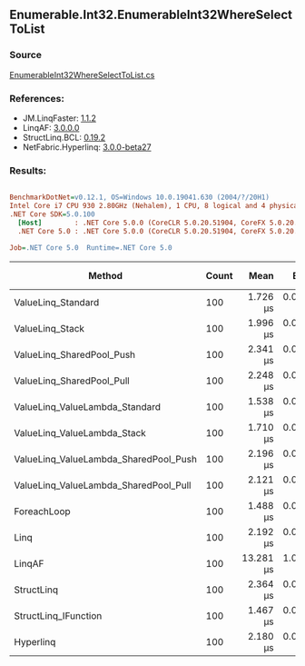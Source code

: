 ﻿## Enumerable.Int32.EnumerableInt32WhereSelectToList

### Source
[EnumerableInt32WhereSelectToList.cs](../LinqBenchmarks/Enumerable/Int32/EnumerableInt32WhereSelectToList.cs)

### References:
- JM.LinqFaster: [1.1.2](https://www.nuget.org/packages/JM.LinqFaster/1.1.2)
- LinqAF: [3.0.0.0](https://www.nuget.org/packages/LinqAF/3.0.0.0)
- StructLinq.BCL: [0.19.2](https://www.nuget.org/packages/StructLinq.BCL/0.19.2)
- NetFabric.Hyperlinq: [3.0.0-beta27](https://www.nuget.org/packages/NetFabric.Hyperlinq/3.0.0-beta27)

### Results:
``` ini

BenchmarkDotNet=v0.12.1, OS=Windows 10.0.19041.630 (2004/?/20H1)
Intel Core i7 CPU 930 2.80GHz (Nehalem), 1 CPU, 8 logical and 4 physical cores
.NET Core SDK=5.0.100
  [Host]        : .NET Core 5.0.0 (CoreCLR 5.0.20.51904, CoreFX 5.0.20.51904), X64 RyuJIT
  .NET Core 5.0 : .NET Core 5.0.0 (CoreCLR 5.0.20.51904, CoreFX 5.0.20.51904), X64 RyuJIT

Job=.NET Core 5.0  Runtime=.NET Core 5.0  

```
|                                Method | Count |      Mean |     Error |    StdDev |    Median | Ratio | RatioSD |  Gen 0 | Gen 1 | Gen 2 | Allocated |
|-------------------------------------- |------ |----------:|----------:|----------:|----------:|------:|--------:|-------:|------:|------:|----------:|
|                    ValueLinq_Standard |   100 |  1.726 μs | 0.0341 μs | 0.0656 μs |  1.734 μs |  1.17 |    0.07 | 0.1640 |     - |     - |     688 B |
|                       ValueLinq_Stack |   100 |  1.996 μs | 0.0400 μs | 0.0809 μs |  2.038 μs |  1.35 |    0.09 | 0.0687 |     - |     - |     296 B |
|             ValueLinq_SharedPool_Push |   100 |  2.341 μs | 0.0468 μs | 0.0756 μs |  2.373 μs |  1.57 |    0.10 | 0.0687 |     - |     - |     296 B |
|             ValueLinq_SharedPool_Pull |   100 |  2.248 μs | 0.0447 μs | 0.1104 μs |  2.237 μs |  1.51 |    0.10 | 0.0687 |     - |     - |     296 B |
|        ValueLinq_ValueLambda_Standard |   100 |  1.538 μs | 0.0307 μs | 0.0759 μs |  1.558 μs |  1.04 |    0.08 | 0.1640 |     - |     - |     688 B |
|           ValueLinq_ValueLambda_Stack |   100 |  1.710 μs | 0.0339 μs | 0.0594 μs |  1.708 μs |  1.15 |    0.06 | 0.0706 |     - |     - |     296 B |
| ValueLinq_ValueLambda_SharedPool_Push |   100 |  2.196 μs | 0.0436 μs | 0.0975 μs |  2.198 μs |  1.49 |    0.11 | 0.0687 |     - |     - |     296 B |
| ValueLinq_ValueLambda_SharedPool_Pull |   100 |  2.121 μs | 0.0425 μs | 0.1082 μs |  2.157 μs |  1.43 |    0.10 | 0.0687 |     - |     - |     296 B |
|                           ForeachLoop |   100 |  1.488 μs | 0.0299 μs | 0.0721 μs |  1.501 μs |  1.00 |    0.00 | 0.1640 |     - |     - |     688 B |
|                                  Linq |   100 |  2.192 μs | 0.0545 μs | 0.1598 μs |  2.187 μs |  1.45 |    0.12 | 0.1907 |     - |     - |     808 B |
|                                LinqAF |   100 | 13.281 μs | 1.0720 μs | 3.0060 μs | 11.900 μs |  8.89 |    2.09 |      - |     - |     - |     688 B |
|                            StructLinq |   100 |  2.364 μs | 0.0467 μs | 0.1025 μs |  2.352 μs |  1.59 |    0.10 | 0.0916 |     - |     - |     384 B |
|                  StructLinq_IFunction |   100 |  1.467 μs | 0.0294 μs | 0.0823 μs |  1.479 μs |  0.98 |    0.07 | 0.0706 |     - |     - |     296 B |
|                             Hyperlinq |   100 |  2.180 μs | 0.0433 μs | 0.1038 μs |  2.194 μs |  1.47 |    0.10 | 0.0877 |     - |     - |     368 B |
